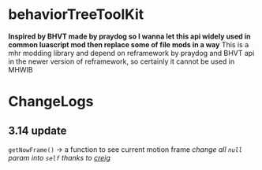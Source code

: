 # behaviorTreeToolKit
**Inspired by BHVT made by praydog so I wanna let this api widely used in common luascript mod then replace some of file mods in a way**
This is a mhr modding library and depend on reframework by praydog and BHVT api in the newer version of reframework, so certainly it cannot be used in MHWIB

# ChangeLogs
## 3.14 update
`getNowFrame()` -> a function to see current motion frame
_change all `null` param into `self` thanks to [creig](https://github.com/1170300604)_

